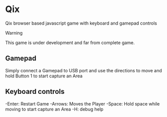 # Qix
Qix browser based javascript game with keyboard and gamepad controls

> [!WARNING]
> This game is under development and far from complete game.

## Gamepad
Simply connect a Gamepad to USB port and use the directions to move and hold Button 1 to start capture an Area

## Keyboard controls
-Enter: Restart Game
-Arrows: Moves the Player
-Space: Hold space while moving to start capture an Area
-H: debug help

[Qix test]: https://webhauser.github.io/Qix/

